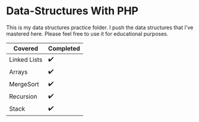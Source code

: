 # Data-Structures With PHP
This is my data structures practice folder. I push the data structures that I've mastered here. Please feel free to use it for educational purposes.

|Covered     |Completed |  
|------------|----------|
|Linked Lists|✔️        |
|Arrays      |✔️        |
|MergeSort   |✔️        |
|Recursion   |✔️        |
|Stack       |✔️        |
